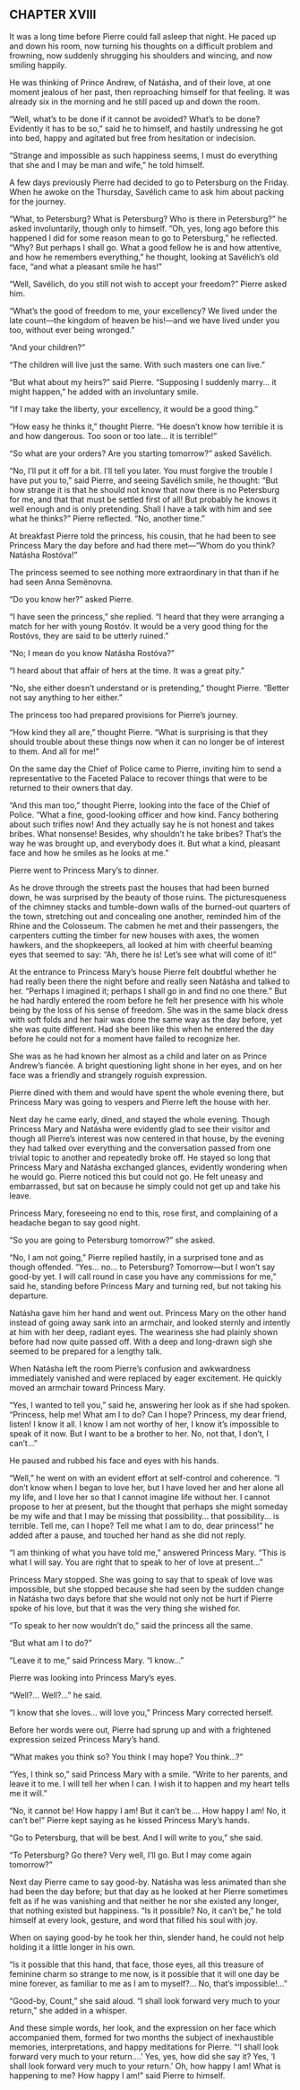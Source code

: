 ## CHAPTER XVIII

It was a long time before Pierre could fall asleep that night. He paced
up and down his room, now turning his thoughts on a difficult problem
and frowning, now suddenly shrugging his shoulders and wincing, and now
smiling happily.

He was thinking of Prince Andrew, of Natásha, and of their love, at one
moment jealous of her past, then reproaching himself for that feeling.
It was already six in the morning and he still paced up and down the
room.

“Well, what’s to be done if it cannot be avoided? What’s to be done?
Evidently it has to be so,” said he to himself, and hastily undressing
he got into bed, happy and agitated but free from hesitation or
indecision.

“Strange and impossible as such happiness seems, I must do everything
that she and I may be man and wife,” he told himself.

A few days previously Pierre had decided to go to Petersburg on the
Friday. When he awoke on the Thursday, Savélich came to ask him about
packing for the journey.

“What, to Petersburg? What is Petersburg? Who is there in Petersburg?”
he asked involuntarily, though only to himself. “Oh, yes, long ago
before this happened I did for some reason mean to go to Petersburg,”
he reflected. “Why? But perhaps I shall go. What a good fellow he is and
how attentive, and how he remembers everything,” he thought, looking at
Savélich’s old face, “and what a pleasant smile he has!”

“Well, Savélich, do you still not wish to accept your freedom?” Pierre
asked him.

“What’s the good of freedom to me, your excellency? We lived under the
late count—the kingdom of heaven be his!—and we have lived under you
too, without ever being wronged.”

“And your children?”

“The children will live just the same. With such masters one can live.”

“But what about my heirs?” said Pierre. “Supposing I suddenly marry...
it might happen,” he added with an involuntary smile.

“If I may take the liberty, your excellency, it would be a good thing.”

“How easy he thinks it,” thought Pierre. “He doesn’t know how terrible
it is and how dangerous. Too soon or too late... it is terrible!”

“So what are your orders? Are you starting tomorrow?” asked Savélich.

“No, I’ll put it off for a bit. I’ll tell you later. You must forgive
the trouble I have put you to,” said Pierre, and seeing Savélich smile,
he thought: “But how strange it is that he should not know that now
there is no Petersburg for me, and that that must be settled first of
all! But probably he knows it well enough and is only pretending. Shall
I have a talk with him and see what he thinks?” Pierre reflected. “No,
another time.”

At breakfast Pierre told the princess, his cousin, that he had been to
see Princess Mary the day before and had there met—“Whom do you think?
Natásha Rostóva!”

The princess seemed to see nothing more extraordinary in that than if he
had seen Anna Semënovna.

“Do you know her?” asked Pierre.

“I have seen the princess,” she replied. “I heard that they were
arranging a match for her with young Rostóv. It would be a very good
thing for the Rostóvs, they are said to be utterly ruined.”

“No; I mean do you know Natásha Rostóva?”

“I heard about that affair of hers at the time. It was a great pity.”

“No, she either doesn’t understand or is pretending,” thought Pierre.
“Better not say anything to her either.”

The princess too had prepared provisions for Pierre’s journey.

“How kind they all are,” thought Pierre. “What is surprising is that
they should trouble about these things now when it can no longer be of
interest to them. And all for me!”

On the same day the Chief of Police came to Pierre, inviting him to send
a representative to the Faceted Palace to recover things that were to be
returned to their owners that day.

“And this man too,” thought Pierre, looking into the face of the Chief
of Police. “What a fine, good-looking officer and how kind. Fancy
bothering about such trifles now! And they actually say he is not honest
and takes bribes. What nonsense! Besides, why shouldn’t he take bribes?
That’s the way he was brought up, and everybody does it. But what a
kind, pleasant face and how he smiles as he looks at me.”

Pierre went to Princess Mary’s to dinner.

As he drove through the streets past the houses that had been burned
down, he was surprised by the beauty of those ruins. The picturesqueness
of the chimney stacks and tumble-down walls of the burned-out quarters
of the town, stretching out and concealing one another, reminded him of
the Rhine and the Colosseum. The cabmen he met and their passengers,
the carpenters cutting the timber for new houses with axes, the women
hawkers, and the shopkeepers, all looked at him with cheerful beaming
eyes that seemed to say: “Ah, there he is! Let’s see what will come of
it!”

At the entrance to Princess Mary’s house Pierre felt doubtful whether
he had really been there the night before and really seen Natásha and
talked to her. “Perhaps I imagined it; perhaps I shall go in and find
no one there.” But he had hardly entered the room before he felt her
presence with his whole being by the loss of his sense of freedom. She
was in the same black dress with soft folds and her hair was done the
same way as the day before, yet she was quite different. Had she been
like this when he entered the day before he could not for a moment have
failed to recognize her.

She was as he had known her almost as a child and later on as Prince
Andrew’s fiancée. A bright questioning light shone in her eyes, and on
her face was a friendly and strangely roguish expression.

Pierre dined with them and would have spent the whole evening there, but
Princess Mary was going to vespers and Pierre left the house with her.

Next day he came early, dined, and stayed the whole evening. Though
Princess Mary and Natásha were evidently glad to see their visitor and
though all Pierre’s interest was now centered in that house, by the
evening they had talked over everything and the conversation passed from
one trivial topic to another and repeatedly broke off. He stayed so long
that Princess Mary and Natásha exchanged glances, evidently wondering
when he would go. Pierre noticed this but could not go. He felt uneasy
and embarrassed, but sat on because he simply could not get up and take
his leave.

Princess Mary, foreseeing no end to this, rose first, and complaining of
a headache began to say good night.

“So you are going to Petersburg tomorrow?” she asked.

“No, I am not going,” Pierre replied hastily, in a surprised tone and as
though offended. “Yes... no... to Petersburg? Tomorrow—but I won’t say
good-by yet. I will call round in case you have any commissions for me,”
said he, standing before Princess Mary and turning red, but not taking
his departure.

Natásha gave him her hand and went out. Princess Mary on the other hand
instead of going away sank into an armchair, and looked sternly and
intently at him with her deep, radiant eyes. The weariness she
had plainly shown before had now quite passed off. With a deep and
long-drawn sigh she seemed to be prepared for a lengthy talk.

When Natásha left the room Pierre’s confusion and awkwardness
immediately vanished and were replaced by eager excitement. He quickly
moved an armchair toward Princess Mary.

“Yes, I wanted to tell you,” said he, answering her look as if she had
spoken. “Princess, help me! What am I to do? Can I hope? Princess, my
dear friend, listen! I know it all. I know I am not worthy of her, I
know it’s impossible to speak of it now. But I want to be a brother to
her. No, not that, I don’t, I can’t...”

He paused and rubbed his face and eyes with his hands.

“Well,” he went on with an evident effort at self-control and coherence.
“I don’t know when I began to love her, but I have loved her and her
alone all my life, and I love her so that I cannot imagine life without
her. I cannot propose to her at present, but the thought that
perhaps she might someday be my wife and that I may be missing that
possibility... that possibility... is terrible. Tell me, can I hope?
Tell me what I am to do, dear princess!” he added after a pause, and
touched her hand as she did not reply.

“I am thinking of what you have told me,” answered Princess Mary.
“This is what I will say. You are right that to speak to her of love at
present...”

Princess Mary stopped. She was going to say that to speak of love was
impossible, but she stopped because she had seen by the sudden change
in Natásha two days before that she would not only not be hurt if Pierre
spoke of his love, but that it was the very thing she wished for.

“To speak to her now wouldn’t do,” said the princess all the same.

“But what am I to do?”

“Leave it to me,” said Princess Mary. “I know...”

Pierre was looking into Princess Mary’s eyes.

“Well?... Well?...” he said.

“I know that she loves... will love you,” Princess Mary corrected
herself.

Before her words were out, Pierre had sprung up and with a frightened
expression seized Princess Mary’s hand.

“What makes you think so? You think I may hope? You think...?”

“Yes, I think so,” said Princess Mary with a smile. “Write to her
parents, and leave it to me. I will tell her when I can. I wish it to
happen and my heart tells me it will.”

“No, it cannot be! How happy I am! But it can’t be.... How happy I am!
No, it can’t be!” Pierre kept saying as he kissed Princess Mary’s hands.

“Go to Petersburg, that will be best. And I will write to you,” she
said.

“To Petersburg? Go there? Very well, I’ll go. But I may come again
tomorrow?”

Next day Pierre came to say good-by. Natásha was less animated than
she had been the day before; but that day as he looked at her Pierre
sometimes felt as if he was vanishing and that neither he nor she
existed any longer, that nothing existed but happiness. “Is it possible?
No, it can’t be,” he told himself at every look, gesture, and word that
filled his soul with joy.

When on saying good-by he took her thin, slender hand, he could not help
holding it a little longer in his own.

“Is it possible that this hand, that face, those eyes, all this treasure
of feminine charm so strange to me now, is it possible that it will one
day be mine forever, as familiar to me as I am to myself?... No, that’s
impossible!...”

“Good-by, Count,” she said aloud. “I shall look forward very much to
your return,” she added in a whisper.

And these simple words, her look, and the expression on her face which
accompanied them, formed for two months the subject of inexhaustible
memories, interpretations, and happy meditations for Pierre. “‘I shall
look forward very much to your return....’ Yes, yes, how did she say it?
Yes, ‘I shall look forward very much to your return.’ Oh, how happy I
am! What is happening to me? How happy I am!” said Pierre to himself.





